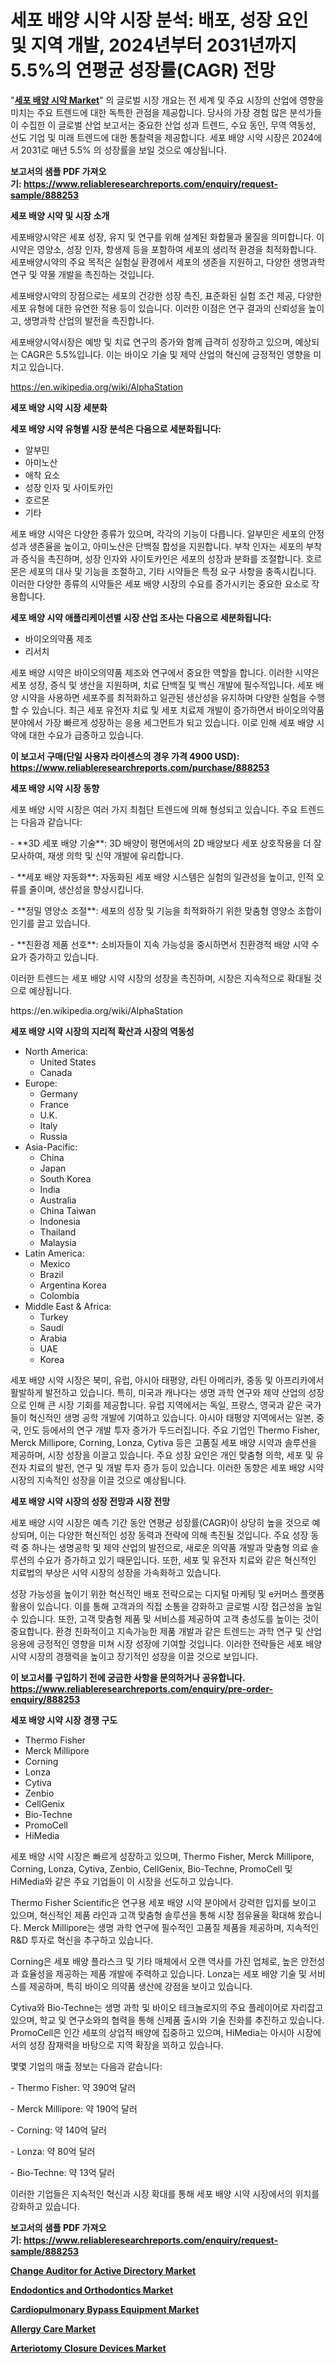 <p><h1>세포 배양 시약 시장 분석: 배포, 성장 요인 및 지역 개발, 2024년부터 2031년까지 5.5%의 연평균 성장률(CAGR) 전망</h1></p><p>"<strong><a href="https://www.reliableresearchreports.com/cell-culture-reagent-r888253?utm_campaign=106&utm_medium=7&utm_source=Github&utm_content=ia&utm_term=23112024&utm_id=cell-culture-reagent">세포 배양 시약 Market</a></strong>" 의 글로벌 시장 개요는 전 세계 및 주요 시장의 산업에 영향을 미치는 주요 트렌드에 대한 독특한 관점을 제공합니다. 당사의 가장 경험 많은 분석가들이 수집한 이 글로벌 산업 보고서는 중요한 산업 성과 트렌드, 수요 동인, 무역 역동성, 선도 기업 및 미래 트렌드에 대한 통찰력을 제공합니다. 세포 배양 시약 시장은 2024에서 2031로 매년 5.5% 의 성장률을 보일 것으로 예상됩니다.&nbsp;</p>
<p><strong>보고서의 샘플 PDF 가져오기:&nbsp;<a href="https://www.reliableresearchreports.com/enquiry/request-sample/888253?utm_campaign=106&utm_medium=7&utm_source=Github&utm_content=ia&utm_term=23112024&utm_id=cell-culture-reagent">https://www.reliableresearchreports.com/enquiry/request-sample/888253</a></strong></p>
<p><strong>세포 배양 시약 및 시장 소개</strong></p>
<p><p>세포배양시약은 세포 성장, 유지 및 연구를 위해 설계된 화합물과 물질을 의미합니다. 이 시약은 영양소, 성장 인자, 항생제 등을 포함하여 세포의 생리적 환경을 최적화합니다. 세포배양시약의 주요 목적은 실험실 환경에서 세포의 생존을 지원하고, 다양한 생명과학 연구 및 약물 개발을 촉진하는 것입니다.</p><p>세포배양시약의 장점으로는 세포의 건강한 성장 촉진, 표준화된 실험 조건 제공, 다양한 세포 유형에 대한 유연한 적용 등이 있습니다. 이러한 이점은 연구 결과의 신뢰성을 높이고, 생명과학 산업의 발전을 촉진합니다. </p><p>세포배양시약시장은 예방 및 치료 연구의 증가와 함께 급격히 성장하고 있으며, 예상되는 CAGR은 5.5%입니다. 이는 바이오 기술 및 제약 산업의 혁신에 긍정적인 영향을 미치고 있습니다.</p></p>
<p><a href="https://en.wikipedia.org/wiki/AlphaStation?utm_campaign=106&utm_medium=7&utm_source=Github&utm_content=ia&utm_term=23112024&utm_id=cell-culture-reagent">https://en.wikipedia.org/wiki/AlphaStation</a></p>
<p><strong>세포 배양 시약 시장 세분화</strong></p>
<p><strong>세포 배양 시약 유형별 시장 분석은 다음으로 세분화됩니다:</strong></p>
<p><ul><li>알부민</li><li>아미노산</li><li>애착 요소</li><li>성장 인자 및 사이토카인</li><li>호르몬</li><li>기타</li></ul></p>
<p><p>세포 배양 시약은 다양한 종류가 있으며, 각각의 기능이 다릅니다. 알부민은 세포의 안정성과 생존율을 높이고, 아미노산은 단백질 합성을 지원합니다. 부착 인자는 세포의 부착과 증식을 촉진하며, 성장 인자와 사이토카인은 세포의 성장과 분화를 조절합니다. 호르몬은 세포의 대사 및 기능을 조절하고, 기타 시약들은 특정 요구 사항을 충족시킵니다. 이러한 다양한 종류의 시약들은 세포 배양 시장의 수요를 증가시키는 중요한 요소로 작용합니다.</p></p>
<p><strong>세포 배양 시약 애플리케이션별 시장 산업 조사는 다음으로 세분화됩니다:</strong></p>
<p><ul><li>바이오의약품 제조</li><li>리서치</li></ul></p>
<p><p>세포 배양 시약은 바이오의약품 제조와 연구에서 중요한 역할을 합니다. 이러한 시약은 세포 성장, 증식 및 생산을 지원하며, 치료 단백질 및 백신 개발에 필수적입니다. 세포 배양 시약을 사용하면 세포주를 최적화하고 일관된 생산성을 유지하며 다양한 실험을 수행할 수 있습니다. 최근 세포 유전자 치료 및 세포 치료제 개발이 증가하면서 바이오의약품 분야에서 가장 빠르게 성장하는 응용 세그먼트가 되고 있습니다. 이로 인해 세포 배양 시약에 대한 수요가 급증하고 있습니다.</p></p>
<p><strong>이 보고서 구매(단일 사용자 라이센스의 경우 가격 4900 USD): <a href="https://www.reliableresearchreports.com/purchase/888253?utm_campaign=106&utm_medium=7&utm_source=Github&utm_content=ia&utm_term=23112024&utm_id=cell-culture-reagent">https://www.reliableresearchreports.com/purchase/888253</a></strong></p>
<p><strong>세포 배양 시약 시장 동향</strong></p>
<p><p>세포 배양 시약 시장은 여러 가지 최첨단 트렌드에 의해 형성되고 있습니다. 주요 트렌드는 다음과 같습니다:</p><p>- **3D 세포 배양 기술**: 3D 배양이 평면에서의 2D 배양보다 세포 상호작용을 더 잘 모사하여, 재생 의학 및 신약 개발에 유리합니다.</p><p>- **세포 배양 자동화**: 자동화된 세포 배양 시스템은 실험의 일관성을 높이고, 인적 오류를 줄이며, 생산성을 향상시킵니다.</p><p>- **정밀 영양소 조절**: 세포의 성장 및 기능을 최적화하기 위한 맞춤형 영양소 조합이 인기를 끌고 있습니다.</p><p>- **친환경 제품 선호**: 소비자들이 지속 가능성을 중시하면서 친환경적 배양 시약 수요가 증가하고 있습니다.</p><p>이러한 트렌드는 세포 배양 시약 시장의 성장을 촉진하며, 시장은 지속적으로 확대될 것으로 예상됩니다.</p></p>
<p>https://en.wikipedia.org/wiki/AlphaStation</p>
<p><strong>세포 배양 시약 시장의 지리적 확산과 시장의 역동성</strong></p>
<p><ul>
    <li>
        North America:
        <ul>
            <li>United States</li>
            <li>Canada</li>
        </ul>
    </li>
    <li>
        Europe:
        <ul>
            <li>Germany</li>
            <li>France</li>
            <li>U.K.</li>
            <li>Italy</li>
            <li>Russia</li>
        </ul>
    </li>
    <li>
        Asia-Pacific:
        <ul>
            <li>China</li>
            <li>Japan</li>
            <li>South Korea</li>
            <li>India</li>
            <li>Australia</li>
            <li>China Taiwan</li>
            <li>Indonesia</li>
            <li>Thailand</li>
            <li>Malaysia</li>
        </ul>
    </li>
    <li>
        Latin America:
        <ul>
            <li>Mexico</li>
            <li>Brazil</li>
            <li>Argentina Korea</li>
            <li>Colombia</li>
        </ul>
    </li>
    <li>
        Middle East & Africa:
        <ul>
            <li>Turkey</li>
            <li>Saudi</li>
            <li>Arabia</li>
            <li>UAE</li>
            <li>Korea</li>
        </ul>
    </li>
    </ul></p>
<p><p>세포 배양 시약 시장은 북미, 유럽, 아시아 태평양, 라틴 아메리카, 중동 및 아프리카에서 활발하게 발전하고 있습니다. 특히, 미국과 캐나다는 생명 과학 연구와 제약 산업의 성장으로 인해 큰 시장 기회를 제공합니다. 유럽 지역에서는 독일, 프랑스, 영국과 같은 국가들이 혁신적인 생명 공학 개발에 기여하고 있습니다. 아시아 태평양 지역에서는 일본, 중국, 인도 등에서의 연구 개발 투자 증가가 두드러집니다. 주요 기업인 Thermo Fisher, Merck Millipore, Corning, Lonza, Cytiva 등은 고품질 세포 배양 시약과 솔루션을 제공하며, 시장 성장을 이끌고 있습니다. 주요 성장 요인은 개인 맞춤형 의학, 세포 및 유전자 치료의 발전, 연구 및 개발 투자 증가 등이 있습니다. 이러한 동향은 세포 배양 시약 시장의 지속적인 성장을 이끌 것으로 예상됩니다.</p></p>
<p><strong>세포 배양 시약 시장의 성장 전망과 시장 전망</strong></p>
<p><p>세포 배양 시약 시장은 예측 기간 동안 연평균 성장률(CAGR)이 상당히 높을 것으로 예상되며, 이는 다양한 혁신적인 성장 동력과 전략에 의해 촉진될 것입니다. 주요 성장 동력 중 하나는 생명공학 및 제약 산업의 발전으로, 새로운 의약품 개발과 맞춤형 의료 솔루션의 수요가 증가하고 있기 때문입니다. 또한, 세포 및 유전자 치료와 같은 혁신적인 치료법의 부상은 시약 시장의 성장을 가속화하고 있습니다.</p><p>성장 가능성을 높이기 위한 혁신적인 배포 전략으로는 디지털 마케팅 및 e커머스 플랫폼 활용이 있습니다. 이를 통해 고객과의 직접 소통을 강화하고 글로벌 시장 접근성을 높일 수 있습니다. 또한, 고객 맞춤형 제품 및 서비스를 제공하여 고객 충성도를 높이는 것이 중요합니다. 환경 친화적이고 지속가능한 제품 개발과 같은 트렌드는 과학 연구 및 산업 응용에 긍정적인 영향을 미쳐 시장 성장에 기여할 것입니다. 이러한 전략들은 세포 배양 시약 시장의 경쟁력을 높이고 장기적인 성장을 이끌 것으로 보입니다.</p></p>
<p><strong>이 보고서를 구입하기 전에 궁금한 사항을 문의하거나 공유합니다. <a href="https://www.reliableresearchreports.com/enquiry/pre-order-enquiry/888253?utm_campaign=106&utm_medium=7&utm_source=Github&utm_content=ia&utm_term=23112024&utm_id=cell-culture-reagent">https://www.reliableresearchreports.com/enquiry/pre-order-enquiry/888253</a></strong></p>
<p><strong>세포 배양 시약 시장 경쟁 구도</strong></p>
<p><ul><li>Thermo Fisher</li><li>Merck Millipore</li><li>Corning</li><li>Lonza</li><li>Cytiva</li><li>Zenbio</li><li>CellGenix</li><li>Bio-Techne</li><li>PromoCell</li><li>HiMedia</li></ul></p>
<p><p>세포 배양 시약 시장은 빠르게 성장하고 있으며, Thermo Fisher, Merck Millipore, Corning, Lonza, Cytiva, Zenbio, CellGenix, Bio-Techne, PromoCell 및 HiMedia와 같은 주요 기업들이 이 시장을 선도하고 있습니다. </p><p>Thermo Fisher Scientific은 연구용 세포 배양 시약 분야에서 강력한 입지를 보이고 있으며, 혁신적인 제품 라인과 고객 맞춤형 솔루션을 통해 시장 점유율을 확대해 왔습니다. Merck Millipore는 생명 과학 연구에 필수적인 고품질 제품을 제공하며, 지속적인 R&D 투자로 혁신을 추구하고 있습니다. </p><p>Corning은 세포 배양 플라스크 및 기타 매체에서 오랜 역사를 가진 업체로, 높은 안전성과 효율성을 제공하는 제품 개발에 주력하고 있습니다. Lonza는 세포 배양 기술 및 서비스를 제공하며, 특히 바이오 의약품 생산에 강점을 보이고 있습니다. </p><p>Cytiva와 Bio-Techne는 생명 과학 및 바이오 테크놀로지의 주요 플레이어로 자리잡고 있으며, 학교 및 연구소와의 협력을 통해 신제품 출시와 기술 진화를 추진하고 있습니다. PromoCell은 인간 세포의 상업적 배양에 집중하고 있으며, HiMedia는 아시아 시장에서의 성장 잠재력을 바탕으로 지역 확장을 꾀하고 있습니다.</p><p>몇몇 기업의 매출 정보는 다음과 같습니다:</p><p>- Thermo Fisher: 약 390억 달러</p><p>- Merck Millipore: 약 190억 달러</p><p>- Corning: 약 140억 달러</p><p>- Lonza: 약 80억 달러</p><p>- Bio-Techne: 약 13억 달러</p><p>이러한 기업들은 지속적인 혁신과 시장 확대를 통해 세포 배양 시약 시장에서의 위치를 강화하고 있습니다.</p></p>
<p><strong>보고서의 샘플 PDF 가져오기:&nbsp;<a href="https://www.reliableresearchreports.com/enquiry/request-sample/888253?utm_campaign=106&utm_medium=7&utm_source=Github&utm_content=ia&utm_term=23112024&utm_id=cell-culture-reagent">https://www.reliableresearchreports.com/enquiry/request-sample/888253</a></strong></p>
<p><strong><p><a href="https://issuu.com/reportprime-2/docs/change-auditor-for-active-directory_6e0e15f41359e0?utm_campaign=106&utm_medium=7&utm_source=Github&utm_content=ia&utm_term=23112024&utm_id=cell-culture-reagent">Change Auditor for Active Directory Market</a></p><p><a href="https://www.linkedin.com/pulse/comprehensive-endodontics-orthodontics-market-report-2024-2031-jl54c?utm_campaign=106&utm_medium=7&utm_source=Github&utm_content=ia&utm_term=23112024&utm_id=cell-culture-reagent">Endodontics and Orthodontics Market</a></p><p><a href="https://github.com/DixieGrimes/Market-Research-Report-List-1/blob/main/cardiopulmonary-bypass-equipment-market.md?utm_campaign=106&utm_medium=7&utm_source=Github&utm_content=ia&utm_term=23112024&utm_id=cell-culture-reagent">Cardiopulmonary Bypass Equipment Market</a></p><p><a href="https://www.linkedin.com/pulse/evaluating-future-allergy-care-market-size-drivers-expected-yisrc?utm_campaign=106&utm_medium=7&utm_source=Github&utm_content=ia&utm_term=23112024&utm_id=cell-culture-reagent">Allergy Care Market</a></p><p><a href="https://github.com/nathandecarvalho/Market-Research-Report-List-5/blob/main/arteriotomy-closure-devices-market.md?utm_campaign=106&utm_medium=7&utm_source=Github&utm_content=ia&utm_term=23112024&utm_id=cell-culture-reagent">Arteriotomy Closure Devices Market</a></p></strong></p>
<p></p>